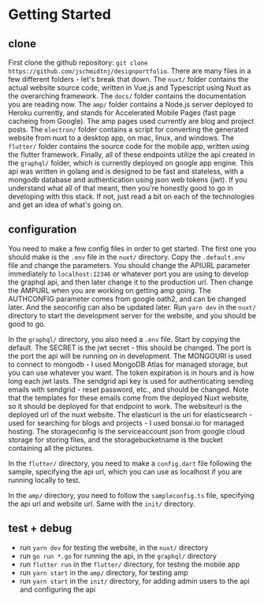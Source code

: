 # Getting Started

## clone

First clone the github repository: `git clone https://github.com/jschmidtnj/designportfolio`. There are many files in a few different folders - let's break that down. The `nuxt/` folder contains the actual website source code, written in Vue.js and Typescript using Nuxt as the overarching framework. The `docs/` folder contains the documentation you are reading now. The `amp/` folder contains a Node.js server deployed to Heroku currently, and stands for Accelerated Mobile Pages (fast page cacheing from Google). The amp pages used currently are blog and project posts. The `electron/` folder contains a script for converting the generated website from nuxt to a desktop app, on mac, linux, and windows. The `flutter/` folder contains the source code for the mobile app, written using the flutter framework. Finally, all of these endpoints utilize the api created in the `graphql/` folder, which is currently deployed on google app engine. This api was written in golang and is designed to be fast and stateless, with a mongodb database and authentication using json web tokens (jwt). If you understand what all of that meant, then you're honestly good to go in developing with this stack. If not, just read a bit on each of the technologies and get an idea of what's going on.

## configuration

You need to make a few config files in order to get started. The first one you should make is the `.env` file in the `nuxt/` directory. Copy the `.default.env` file and change the parameters. You should change the APIURL parameter immediately to `localhost:12346` or whatever port you are using to develop the graphql api, and then later change it to the production url. Then change the AMPURL when you are working on getting amp going. The AUTHCONFIG parameter comes from google oath2, and can be changed later. And the seoconfig can also be updated later. Run `yarn dev` in the `nuxt/` directory to start the development server for the website, and you should be good to go.  

In the `graphql/` directory, you also need a `.env` file. Start by copying the default. The SECRET is the jwt secret - this should be changed. The port is the port the api will be running on in development. The MONGOURI is used to connect to mongodb - I used MongoDB Atlas for managed storage, but you can use whatever you want. The token expiration is in hours and is how long each jwt lasts. The sendgrid api key is used for authenticating sending emails with sendgrid - reset password, etc., and should be changed. Note that the templates for these emails come from the deployed Nuxt website, so it should be deployed for that endpoint to work. The websiteurl is the deployed url of the nuxt website. The elasticuri is the uri for elasticsearch - used for searching for blogs and projects - I used bonsai.io for managed hosting. The storageconfig is the serviceaccount json from google cloud storage for storing files, and the storagebucketname is the bucket containing all the pictures.

In the `flutter/` directory, you need to make a `config.dart` file following the sample, specifying the api url, which you can use as localhost if you are running locally to test.

In the `amp/` directory, you need to follow the `sampleconfig.ts` file, specifying the api url and website url. Same with the `init/` directory.

## test + debug

- run `yarn dev` for testing the website, in the `nuxt/` directory
- run `go run *.go` for running the api, in the `graphql/` directory
- run `flutter run` in the `flutter/` directory, for testing the mobile app
- run `yarn start` in the `amp/` directory, for testing amp
- run `yarn start` in the `init/` directory, for adding admin users to the api and configuring the api
